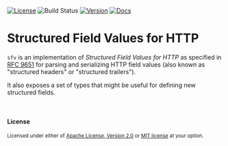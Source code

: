 [![License](https://img.shields.io/crates/l/sfv)](LICENSE-MIT)
![Build Status](https://img.shields.io/github/actions/workflow/status/undef1nd/sfv/ci-workflow.yml)
[![Version](https://img.shields.io/crates/v/sfv)](https://crates.io/crates/sfv)
[![Docs](https://img.shields.io/docsrs/sfv?color=white)](https://docs.rs/sfv)


# Structured Field Values for HTTP

`sfv` is an implementation of *Structured Field Values for HTTP* as specified in [RFC 9651](https://httpwg.org/specs/rfc9651.html) for parsing and serializing HTTP field values (also known as "structured headers" or "structured trailers").

It also exposes a set of types that might be useful for defining new structured fields.

<br>

#### License

<sup>
Licensed under either of <a href="LICENSE-APACHE">Apache License, Version
2.0</a> or <a href="LICENSE-MIT">MIT license</a> at your option.
</sup>
